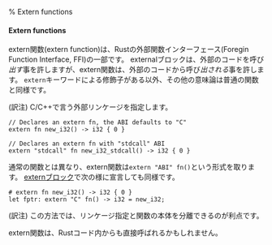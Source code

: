 % Extern functions

#### Extern functions

extern関数(extern function)は、Rustの外部関数インターフェース(Foregin Function Interface, FFI)の一部です。
externalブロックは、外部のコードを呼び*出す*事を許しますが、extern関数は、外部のコードから呼び*出される*事を許します。
`extern`キーワードによる修飾子がある以外、その他の意味論は普通の関数と同様です。

(訳注) C/C++で言う外部リンケージを指定します。

```
// Declares an extern fn, the ABI defaults to "C"
extern fn new_i32() -> i32 { 0 }

// Declares an extern fn with "stdcall" ABI
extern "stdcall" fn new_i32_stdcall() -> i32 { 0 }
```

通常の関数とは異なり、extern関数は`extern "ABI" fn()`という形式を取ります。
[externブロック][external-blocks]で次の様に宣言しても同様です。

```
# extern fn new_i32() -> i32 { 0 }
let fptr: extern "C" fn() -> i32 = new_i32;
```

(訳注) この方法では、リンケージ指定と関数の本体を分離できるのが利点です。

extern関数は、Rustコード内からも直接呼ばれるかもしれません。

[external-blocks]: external-blocks.html

